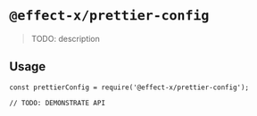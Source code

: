 # `@effect-x/prettier-config`

> TODO: description

## Usage

```
const prettierConfig = require('@effect-x/prettier-config');

// TODO: DEMONSTRATE API
```
